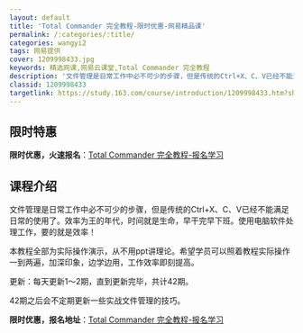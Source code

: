 ```yaml
---
layout: default
title: 'Total Commander 完全教程-限时优惠-网易精品课'
permalink: /:categories/:title/
categories: wangyi2
tags: 网易提供
cover: 1209998433.jpg
keywords: 精选网课,网易云课堂,Total Commander 完全教程
description: '文件管理是日常工作中必不可少的步骤，但是传统的Ctrl+X、C、V已经不能满足日常的使用了。效率为王的年代，时间就是生命'
classid: 1209998433
targetlink: https://study.163.com/course/introduction/1209998433.htm?share=1&shareId=1025206652&utm_campaign=share&utm_medium=iphoneShare&utm_source=&utm_u=1025206652
---
```


## 限时特惠

**限时优惠，火速报名**：[Total Commander 完全教程-报名学习](https://study.163.com/course/introduction/1209998433.htm?share=1&shareId=1025206652&utm_campaign=share&utm_medium=iphoneShare&utm_source=&utm_u=1025206652)

## 课程介绍

文件管理是日常工作中必不可少的步骤，但是传统的Ctrl+X、C、V已经不能满足日常的使用了。效率为王的年代，时间就是生命，早干完早下班。使用电脑软件处理工作，要的就是效率！

本教程全部为实际操作演示，从不用ppt讲理论。希望学员可以照着教程实际操作一到两遍，加深印象，边学边用，工作效率即刻提高。



更新：每天更新1～2期，直到更新完毕，共计42期。

42期之后会不定期更新一些实战文件管理的技巧。

**限时优惠，报名地址**：[Total Commander 完全教程-报名学习](https://study.163.com/course/introduction/1209998433.htm?share=1&shareId=1025206652&utm_campaign=share&utm_medium=iphoneShare&utm_source=&utm_u=1025206652)

